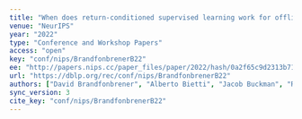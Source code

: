 ```yaml
---
title: "When does return-conditioned supervised learning work for offline reinforcement learning?"
venue: "NeurIPS"
year: "2022"
type: "Conference and Workshop Papers"
access: "open"
key: "conf/nips/BrandfonbrenerB22"
ee: "http://papers.nips.cc/paper_files/paper/2022/hash/0a2f65c9d2313b71005e600bd23393fe-Abstract-Conference.html"
url: "https://dblp.org/rec/conf/nips/BrandfonbrenerB22"
authors: ["David Brandfonbrener", "Alberto Bietti", "Jacob Buckman", "Romain Laroche", "Joan Bruna"]
sync_version: 3
cite_key: "conf/nips/BrandfonbrenerB22"
---
```

